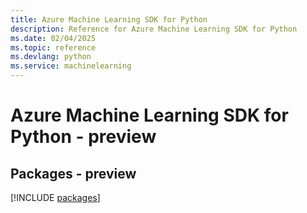 ```yaml
---
title: Azure Machine Learning SDK for Python
description: Reference for Azure Machine Learning SDK for Python
ms.date: 02/04/2025
ms.topic: reference
ms.devlang: python
ms.service: machinelearning
---
```

# Azure Machine Learning SDK for Python - preview
## Packages - preview
[!INCLUDE [packages](machine-learning-index.md)]
